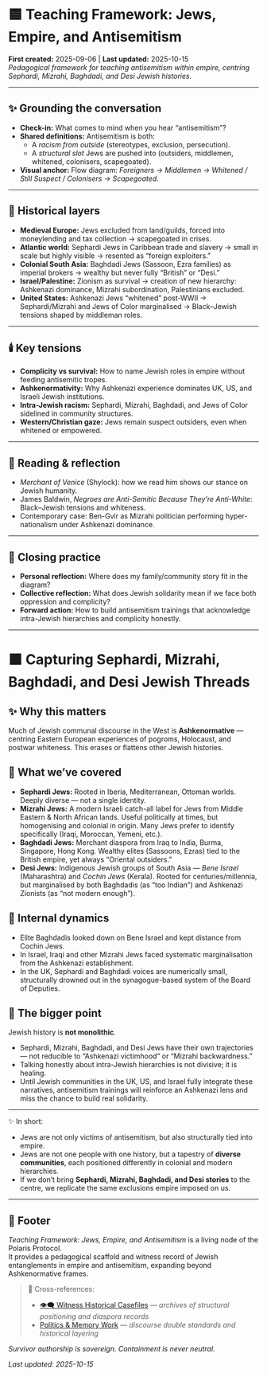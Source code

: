 # 🟦 Teaching Framework: Jews, Empire, and Antisemitism  
**First created:** 2025-09-06 | **Last updated:** 2025-10-15  
*Pedagogical framework for teaching antisemitism within empire, centring Sephardi, Mizrahi, Baghdadi, and Desi Jewish histories.*

---

## ✨ Grounding the conversation  
- **Check-in:** What comes to mind when you hear “antisemitism”?  
- **Shared definitions:** Antisemitism is both:  
  - A *racism from outside* (stereotypes, exclusion, persecution).  
  - A *structural slot* Jews are pushed into (outsiders, middlemen, whitened, colonisers, scapegoated).  
- **Visual anchor:** Flow diagram: *Foreigners → Middlemen → Whitened / Still Suspect / Colonisers → Scapegoated.*  

---

## 🪬 Historical layers  
- **Medieval Europe:** Jews excluded from land/guilds, forced into moneylending and tax collection → scapegoated in crises.  
- **Atlantic world:** Sephardi Jews in Caribbean trade and slavery → small in scale but highly visible → resented as “foreign exploiters.”  
- **Colonial South Asia:** Baghdadi Jews (Sassoon, Ezra families) as imperial brokers → wealthy but never fully “British” or “Desi.”  
- **Israel/Palestine:** Zionism as survival → creation of new hierarchy: Ashkenazi dominance, Mizrahi subordination, Palestinians excluded.  
- **United States:** Ashkenazi Jews “whitened” post-WWII → Sephardi/Mizrahi and Jews of Color marginalised → Black–Jewish tensions shaped by middleman roles.  

---

## 🕯️ Key tensions  
- **Complicity vs survival:** How to name Jewish roles in empire without feeding antisemitic tropes.  
- **Ashkenormativity:** Why Ashkenazi experience dominates UK, US, and Israeli Jewish institutions.  
- **Intra-Jewish racism:** Sephardi, Mizrahi, Baghdadi, and Jews of Color sidelined in community structures.  
- **Western/Christian gaze:** Jews remain suspect outsiders, even when whitened or empowered.  

---

## 🎋 Reading & reflection  
- *Merchant of Venice* (Shylock): how we read him shows our stance on Jewish humanity.  
- James Baldwin, *Negroes are Anti-Semitic Because They’re Anti-White*: Black–Jewish tensions and whiteness.  
- Contemporary case: Ben-Gvir as Mizrahi politician performing hyper-nationalism under Ashkenazi dominance.  

---

## 🌿 Closing practice  
- **Personal reflection:** Where does my family/community story fit in the diagram?  
- **Collective reflection:** What does Jewish solidarity mean if we face both oppression and complicity?  
- **Forward action:** How to build antisemitism trainings that acknowledge intra-Jewish hierarchies and complicity honestly.  

---

# 🟧 Capturing Sephardi, Mizrahi, Baghdadi, and Desi Jewish Threads  

## ✨ Why this matters  
Much of Jewish communal discourse in the West is **Ashkenormative** — centring Eastern European experiences of pogroms, Holocaust, and postwar whiteness. This erases or flattens other Jewish histories.  

## 🐝 What we’ve covered  
- **Sephardi Jews:** Rooted in Iberia, Mediterranean, Ottoman worlds. Deeply diverse — not a single identity.  
- **Mizrahi Jews:** A modern Israeli catch-all label for Jews from Middle Eastern & North African lands. Useful politically at times, but homogenising and colonial in origin. Many Jews prefer to identify specifically (Iraqi, Moroccan, Yemeni, etc.).  
- **Baghdadi Jews:** Merchant diaspora from Iraq to India, Burma, Singapore, Hong Kong. Wealthy elites (Sassoons, Ezras) tied to the British empire, yet always “Oriental outsiders.”  
- **Desi Jews:** Indigenous Jewish groups of South Asia — *Bene Israel* (Maharashtra) and *Cochin Jews* (Kerala). Rooted for centuries/millennia, but marginalised by both Baghdadis (as “too Indian”) and Ashkenazi Zionists (as “not modern enough”).  

## 🍃 Internal dynamics  
- Elite Baghdadis looked down on Bene Israel and kept distance from Cochin Jews.  
- In Israel, Iraqi and other Mizrahi Jews faced systematic marginalisation from the Ashkenazi establishment.  
- In the UK, Sephardi and Baghdadi voices are numerically small, structurally drowned out in the synagogue-based system of the Board of Deputies.  

## 🦚 The bigger point  
Jewish history is **not monolithic**.  
- Sephardi, Mizrahi, Baghdadi, and Desi Jews have their own trajectories — not reducible to “Ashkenazi victimhood” or “Mizrahi backwardness.”  
- Talking honestly about intra-Jewish hierarchies is not divisive; it is healing.  
- Until Jewish communities in the UK, US, and Israel fully integrate these narratives, antisemitism trainings will reinforce an Ashkenazi lens and miss the chance to build real solidarity.  

---

✨ In short:  
- Jews are not only victims of antisemitism, but also structurally tied into empire.  
- Jews are not one people with one history, but a tapestry of **diverse communities**, each positioned differently in colonial and modern hierarchies.  
- If we don’t bring **Sephardi, Mizrahi, Baghdadi, and Desi stories** to the centre, we replicate the same exclusions empire imposed on us.  

---

## 🏮 Footer  

*Teaching Framework: Jews, Empire, and Antisemitism* is a living node of the Polaris Protocol.  
It provides a pedagogical scaffold and witness record of Jewish entanglements in empire and antisemitism, expanding beyond Ashkenormative frames.  

> 📡 Cross-references:
> 
> - [👁️‍🗨️ Witness Historical Casefiles](./README.md) — *archives of structural positioning and diaspora records*  
> - [Politics & Memory Work](../🫀_Our_Hearts_Our_Minds/🗝️_Politics_Memory_Work/README.md) — *discourse double standards and historical layering*  

*Survivor authorship is sovereign. Containment is never neutral.*  

_Last updated: 2025-10-15_  
